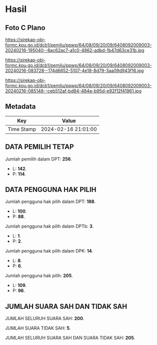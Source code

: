 # Hasil

## Foto C Plano

https://sirekap-obj-formc.kpu.go.id/dcb1/pemilu/ppwp/64/08/09/20/09/6408092009003-20240216-195040--8ac62ac7-a1c0-4862-adbd-1b47d63ce31b.jpg

https://sirekap-obj-formc.kpu.go.id/dcb1/pemilu/ppwp/64/08/09/20/09/6408092009003-20240216-083728--174d6652-5107-4e18-8d79-3aa09d943f16.jpg

https://sirekap-obj-formc.kpu.go.id/dcb1/pemilu/ppwp/64/08/09/20/09/6408092009003-20240216-085148--ceb512af-bd84-484e-b95d-e92f12f41961.jpg


## Metadata

| Key        | Value               |
| ---------- | ------------------- |
| Time Stamp | 2024-02-16 21:01:00 |


## DATA PEMILIH TETAP

Jumlah pemilih dalam DPT: **256**.
 * L: **142**.
 * P: **114**.

## DATA PENGGUNA HAK PILIH

Jumlah pengguna hak pilih dalam DPT: **188**.
 * L: **100**.
 * P: **88**.

Jumlah pengguna hak pilih dalam DPTb: **3**.
 * L: **1**.
 * P: **2**.

Jumlah pengguna hak pilih dalam DPK: **14**.
 * L: **8**.
 * P: **6**.

Jumlah pengguna hak pilih: **205**.
 * L: **109**.
 * P: **96**.

## JUMLAH SUARA SAH DAN TIDAK SAH

JUMLAH SELURUH SUARA SAH: **200**.

JUMLAH SUARA TIDAK SAH: **5**.

JUMLAH SELURUH SUARA SAH DAN SUARA TIDAK SAH: **205**.


